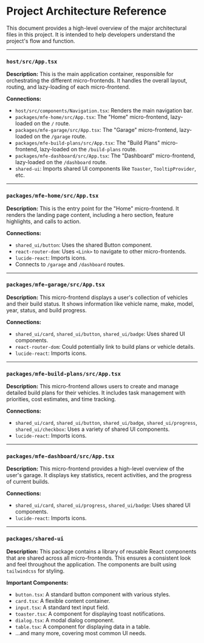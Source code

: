 # Project Architecture Reference

This document provides a high-level overview of the major architectural files in this project. It is intended to help developers understand the project's flow and function.

---

### `host/src/App.tsx`

**Description:**
This is the main application container, responsible for orchestrating the different micro-frontends. It handles the overall layout, routing, and lazy-loading of each micro-frontend.

**Connections:**
-   `host/src/components/Navigation.tsx`: Renders the main navigation bar.
-   `packages/mfe-home/src/App.tsx`: The "Home" micro-frontend, lazy-loaded on the `/` route.
-   `packages/mfe-garage/src/App.tsx`: The "Garage" micro-frontend, lazy-loaded on the `/garage` route.
-   `packages/mfe-build-plans/src/App.tsx`: The "Build Plans" micro-frontend, lazy-loaded on the `/build-plans` route.
-   `packages/mfe-dashboard/src/App.tsx`: The "Dashboard" micro-frontend, lazy-loaded on the `/dashboard` route.
-   `shared-ui`: Imports shared UI components like `Toaster`, `TooltipProvider`, etc.

---

### `packages/mfe-home/src/App.tsx`

**Description:**
This is the entry point for the "Home" micro-frontend. It renders the landing page content, including a hero section, feature highlights, and calls to action.

**Connections:**
-   `shared_ui/button`: Uses the shared Button component.
-   `react-router-dom`: Uses `<Link>` to navigate to other micro-frontends.
-   `lucide-react`: Imports icons.
-   Connects to `/garage` and `/dashboard` routes.

---

### `packages/mfe-garage/src/App.tsx`

**Description:**
This micro-frontend displays a user's collection of vehicles and their build status. It shows information like vehicle name, make, model, year, status, and build progress.

**Connections:**
-   `shared_ui/card`, `shared_ui/button`, `shared_ui/badge`: Uses shared UI components.
-   `react-router-dom`: Could potentially link to build plans or vehicle details.
-   `lucide-react`: Imports icons.

---

### `packages/mfe-build-plans/src/App.tsx`

**Description:**
This micro-frontend allows users to create and manage detailed build plans for their vehicles. It includes task management with priorities, cost estimates, and time tracking.

**Connections:**
-   `shared_ui/card`, `shared_ui/button`, `shared_ui/badge`, `shared_ui/progress`, `shared_ui/checkbox`: Uses a variety of shared UI components.
-   `lucide-react`: Imports icons.

---

### `packages/mfe-dashboard/src/App.tsx`

**Description:**
This micro-frontend provides a high-level overview of the user's garage. It displays key statistics, recent activities, and the progress of current builds.

**Connections:**
-   `shared_ui/card`, `shared_ui/progress`, `shared_ui/badge`: Uses shared UI components.
-   `lucide-react`: Imports icons.

---

### `packages/shared-ui`

**Description:**
This package contains a library of reusable React components that are shared across all micro-frontends. This ensures a consistent look and feel throughout the application. The components are built using `tailwindcss` for styling.

**Important Components:**
-   `button.tsx`: A standard button component with various styles.
-   `card.tsx`: A flexible content container.
-   `input.tsx`: A standard text input field.
-   `toaster.tsx`: A component for displaying toast notifications.
-   `dialog.tsx`: A modal dialog component.
-   `table.tsx`: A component for displaying data in a table.
-   ...and many more, covering most common UI needs.
